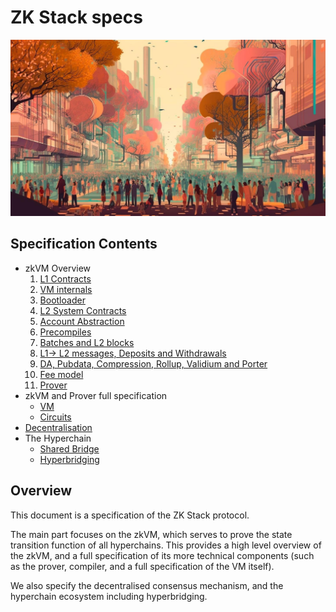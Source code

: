 # ZK Stack specs

![Logo](./zk-the-collective-action.jpeg)

## Specification Contents

- zkVM Overview
  1. [L1 Contracts](./zkVM/high_level/1_l1_smart_contracts.md)
  1. [VM internals](./zkVM/high_level/2_vm_internals.md)
  1. [Bootloader](./zkVM/high_level/3_bootloader.md)
  1. [L2 System Contracts](./zkVM/high_level/4_system_contracts.md)
  1. [Account Abstraction](./zkVM/high_level/5_account_abstraction.md)
  1. [Precompiles](./zkVM/high_level/6_elliptic_curve_precompiles.md)
  1. [Batches and L2 blocks](./zkVM/high_level/7_batches_L2_blocks.md)
  1. [L1-> L2 messages, Deposits and Withdrawals](./zkVM/high_level/8_handling_L1→L2_ops.md)
  1. [DA, Pubdata, Compression, Rollup, Validium and Porter](./zkVM/high_level/9_handling_pubdata_in_boojum/bytecode_compression.md)
  1. [Fee model](./zkVM/high_level/10_fee_model/fee_model.md)
  1. [Prover](./zkVM/high_level/11_prover/zk_intuition.md)
- zkVM and Prover full specification
  - [VM](./zkVM/VM_and_prover/VM_section/zkSync_era_virtual_machine_primer.md)
  - [Circuits](./zkVM/VM_and_prover/circuits_section/intro_to_zkSync’s_ZK.md)
- [Decentralisation](./zkVM/Decentralisation/network_design_for_zkSync_BFT.md)
- The Hyperchain
  - [Shared Bridge](./the_hyperchain/1_shared_bridge.md)
  - [Hyperbridging](./the_hyperchain/2_hyperbridges.md)

## Overview

This document is a specification of the ZK Stack protocol.

The main part focuses on the zkVM, which serves to prove the state transition function of all
hyperchains. This provides a high level overview of the zkVM, and a full specification of its more
technical components (such as the prover, compiler, and a full specification of the VM itself).

We also specify the decentralised consensus mechanism, and the hyperchain ecosystem including
hyperbridging.
